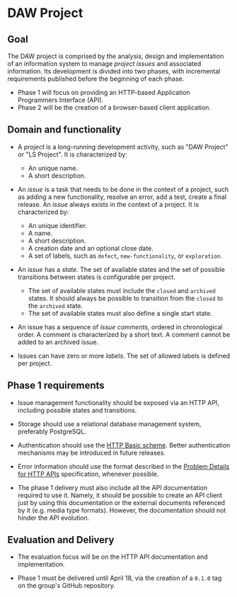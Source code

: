 # DAW Project #

## Goal ##

The DAW project is comprised by the analysis, design and implementation of an information system to manage _project issues_ and associated information.
Its development is divided into two phases, with incremental requirements published before the beginning of each phase.
* Phase 1 will focus on providing an HTTP-based Application Programmers Interface (API).
* Phase 2 will be the creation of a browser-based client application.

## Domain and functionality ##

* A _project_ is a long-running development activity, such as "DAW Project" or "LS Project".
It is characterized by:
  * An unique name.
  * A short description. 

* An _issue_ is a task that needs to be done in the context of a project, such as adding a new functionality, resolve an error, add a test, create a final release.
An _issue_ always exists in the context of a project.
It is characterized by:
  * An unique identifier.
  * A name.
  * A short description.
  * A creation date and an optional close date.
  * A set of labels, such as `defect`, `new-functionality`, or `exploration`. 
 
* An _issue_ has a _state_. The set of available states and the set of possible transitions between states is configurable per project.
  * The set of available states must include the `closed` and `archived` states. It should always be possible to transition from the `closed` to the `archived` state.
  * The set of available states must also define a single start state.

* An issue has a sequence of _issue comments_, ordered in chronological order. 
A comment is characterized by a short text.
A comment cannot be added to an archived issue.

* Issues can have zero or more _labels_. The set of allowed labels is defined per project.

## Phase 1 requirements ##

* Issue management functionality should be exposed via an HTTP API, including possible states and transitions.

* Storage should use a relational database management system, preferably PostgreSQL.

* Authentication should use the [HTTP Basic scheme](https://tools.ietf.org/html/rfc7617). Better authentication mechanisms may be introduced in future releases.

* Error information should use the format described in the [Problem Details for HTTP APIs](https://tools.ietf.org/html/rfc7807) specification, whenever possible.

* The phase 1 delivery must also include all the API documentation required to use it. Namely, it should be possible to create an API client just by using this documentation or the external documents referenced by it (e.g. media type formats). However, the documentation should not hinder the API evolution.

## Evaluation and Delivery

* The evaluation focus will be on the HTTP API documentation and implementation.
 
* Phase 1 must be delivered until April 18, via the creation of a `0.1.0` tag on the group's GitHub repository.
 